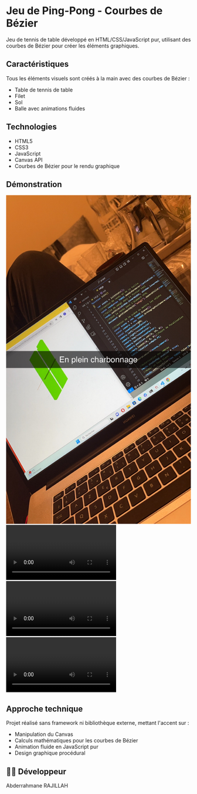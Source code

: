 # Jeu de Ping-Pong - Courbes de Bézier

Jeu de tennis de table développé en HTML/CSS/JavaScript pur, utilisant des courbes de Bézier pour créer les éléments graphiques.

## Caractéristiques

Tous les éléments visuels sont créés à la main avec des courbes de Bézier :
- Table de tennis de table
- Filet
- Sol
- Balle avec animations fluides

## Technologies

- HTML5
- CSS3
- JavaScript 
- Canvas API
- Courbes de Bézier pour le rendu graphique

## Démonstration

![Screenshot 1](pingpong.jpeg)
![Screenshot 2](video1.mp4)
![Screenshot 3](video2.mp4)
![Screenshot 3](video3.MP4)

## Approche technique

Projet réalisé sans framework ni bibliothèque externe, mettant l'accent sur :
- Manipulation du Canvas
- Calculs mathématiques pour les courbes de Bézier
- Animation fluide en JavaScript pur
- Design graphique procédural

## 👨‍💻 Développeur

Abderrahmane RAJILLAH
